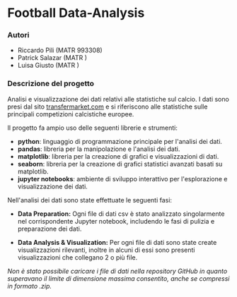 # Football Data-Analysis

### Autori

- Riccardo Pili (MATR 993308)
- Patrick Salazar (MATR )
- Luisa Giusto (MATR )


### Descrizione del progetto

Analisi e visualizzazione dei dati relativi alle statistiche sul calcio. I dati sono presi dal sito [transfermarket.com](https://www.transfermarkt.com/) e si riferiscono alle statistiche sulle principali competizioni calcistiche europee.


Il progetto fa ampio uso delle seguenti librerie e strumenti:

- **python**: linguaggio di programmazione principale per l'analisi dei dati.
- **pandas**: libreria per la manipolazione e l'analisi dei dati.
- **matplotlib**: libreria per la creazione di grafici e visualizzazioni di dati.
- **seaborn**: libreria per la creazione di grafici statistici avanzati basati su matplotlib.
- **jupyter notebooks**: ambiente di sviluppo interattivo per l'esplorazione e visualizzazione dei dati.



Nell'analisi dei dati sono state effettuate le seguenti fasi:

- **Data Preparation:** Ogni file di dati csv è stato analizzato singolarmente nel corrispondente Jupyter notebook, includendo le fasi di pulizia e preparazione dei dati.
  
- **Data Analysis & Visualization:** Per ogni file di dati sono state create visualizzazioni rilevanti, inoltre in alcuni di essi sono presenti visualizzazioni che collegano 2 o più file.

_Non è stato possibile caricare i file di dati nella repository GitHub in quanto superavano il limite di dimensione massima consentito, anche se compressi in formato .zip._